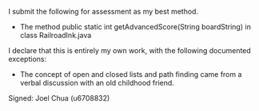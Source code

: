 I submit the following for assessment as my best method.

* The method public static int getAdvancedScore(String boardString) in class RailroadInk.java



I declare that this is entirely my own work, with the following documented exceptions:

* The concept of open and closed lists and path finding came from a verbal discussion with an old childhood friend.


Signed: Joel Chua (u6708832)
